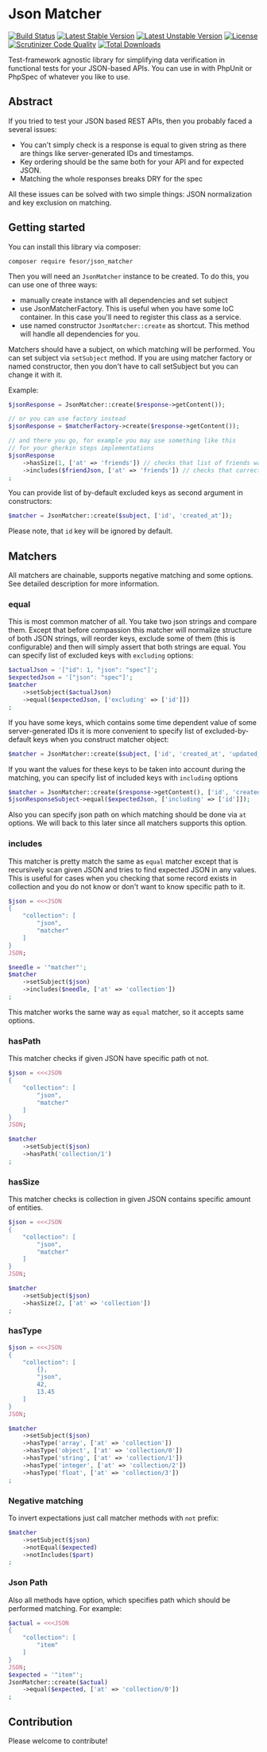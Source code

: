 Json Matcher
====================

[![Build Status](https://travis-ci.org/fesor/json_matcher.svg?branch=master)](https://travis-ci.org/fesor/json_matcher) 
[![Latest Stable Version](https://poser.pugx.org/fesor/json_matcher/v/stable.svg)](https://packagist.org/packages/fesor/json_matcher) 
[![Latest Unstable Version](https://poser.pugx.org/fesor/json_matcher/v/unstable.svg)](https://packagist.org/packages/fesor/json_matcher) 
[![License](https://poser.pugx.org/fesor/json_matcher/license.svg)](https://packagist.org/packages/fesor/json_matcher) 
[![Scrutinizer Code Quality](https://scrutinizer-ci.com/g/fesor/json_matcher/badges/quality-score.png?b=master)](https://scrutinizer-ci.com/g/fesor/json_matcher/?branch=master) 
[![Total Downloads](https://poser.pugx.org/fesor/json_matcher/downloads.svg)](https://packagist.org/packages/fesor/json_matcher)

Test-framework agnostic library for simplifying data verification in functional tests for your JSON-based APIs. You can use in with PhpUnit or PhpSpec of whatever you like to use.

## Abstract

If you tried to test your JSON based REST APIs, then you probably faced a several issues:

- You can't simply check is a response is equal to given string as there are things like server-generated IDs and timestamps.
- Key ordering should be the same both for your API and for expected JSON.
- Matching the whole responses breaks DRY for the spec

All these issues can be solved with two simple things: JSON normalization and key exclusion on matching.

## Getting started

You can install this library via composer:
```
composer require fesor/json_matcher
```

Then you will need an `JsonMatcher` instance to be created. To do this, you can use one of three ways:
 - manually create instance with all dependencies and set subject
 - use JsonMatcherFactory. This is useful when you have some IoC container. In this case you'll need to register this class as a service.
 - use named constructor `JsonMatcher::create` as shortcut. This method will handle all dependencies for you.

Matchers should have a subject, on which matching will be performed. You can set subject via `setSubject` method. If you are using matcher factory or named constructor, then you don't have to call setSubject but you can change it with it.

Example:
```php
$jsonResponse = JsonMatcher::create($response->getContent());

// or you can use factory instead
$jsonResponse = $matcherFactory->create($response->getContent());

// and there you go, for example you may use something like this 
// for your gherkin steps implementations
$jsonResponse
    ->hasSize(1, ['at' => 'friends']) // checks that list of friends was incremented
    ->includes($friendJson, ['at' => 'friends']) // checks that correct record contained in collection
;
```

You can provide list of by-default excluded keys as second argument in constructors:
```php
$matcher = JsonMatcher::create($subject, ['id', 'created_at']);
```

Please note, that `id` key will be ignored by default.

## Matchers

All matchers are chainable, supports negative matching and some options. See detailed description for more information.

### equal
This is most common matcher of all. You take two json strings and compare them. Except that before compassion this matcher will normalize structure of both JSON strings, will reorder keys, exclude some of them (this is configurable) and then will simply assert that both strings are equal. You can specify list of excluded keys with `excluding` options:
```php
$actualJson = '["id": 1, "json": "spec"]';
$expectedJson = '["json": "spec"]';
$matcher
    ->setSubject($actualJson)
    ->equal($expectedJson, ['excluding' => ['id']])
;
```

If you have some keys, which contains some time dependent value of some server-generated IDs it is more convenient to specify list of excluded-by-default keys when you construct matcher object:
```php
$matcher = JsonMatcher::create($subject, ['id', 'created_at', 'updated_at']);
```

If you want the values for these keys to be taken into account during the matching, you can specify list of included keys with `including` options
```php
$matcher = JsonMatcher::create($response->getContent(), ['id', 'created_at', 'updated_at']);
$jsonResponseSubject->equal($expectedJson, ['including' => ['id']]);
```

Also you can specify json path on which matching should be done via `at` options. We will back to this later since all matchers supports this option.

### includes
This matcher is pretty match the same as `equal` matcher except that is recursively scan given JSON and tries to find expected JSON in any values. This is useful for cases when you checking that some record exists in collection and you do not know or don't want to know specific path to it.

```php
$json = <<<JSON
{
    "collection": [
        "json",
        "matcher"
    ]
}
JSON;

$needle = '"matcher"';
$matcher
    ->setSubject($json)
    ->includes($needle, ['at' => 'collection'])
;
```

This matcher works the same way as `equal` matcher, so it accepts same options.

### hasPath
This matcher checks if given JSON have specific path ot not.

```php
$json = <<<JSON
{
    "collection": [
        "json",
        "matcher"
    ]
}
JSON;

$matcher
    ->setSubject($json)
    ->hasPath('collection/1')
;
```

### hasSize
This matcher checks is collection in given JSON contains specific amount of entities.

```php
$json = <<<JSON
{
    "collection": [
        "json",
        "matcher"
    ]
}
JSON;

$matcher
    ->setSubject($json)
    ->hasSize(2, ['at' => 'collection'])
;
```

### hasType
```php
$json = <<<JSON
{
    "collection": [
        {},
        "json",
        42,
        13.45
    ]
}
JSON;

$matcher
    ->setSubject($json)
    ->hasType('array', ['at' => 'collection'])
    ->hasType('object', ['at' => 'collection/0'])
    ->hasType('string', ['at' => 'collection/1'])
    ->hasType('integer', ['at' => 'collection/2'])
    ->hasType('float', ['at' => 'collection/3'])
;
```

### Negative matching
To invert expectations just call matcher methods with `not` prefix:
```php
$matcher
    ->setSubject($json)
    ->notEqual($expected)
    ->notIncludes($part)
;
```

### Json Path
Also all methods have option, which specifies path which should be performed matching. For example:

```php
$actual = <<<JSON
{
    "collection": [
        "item"
    ]
}
JSON;
$expected = '"item"';
JsonMatcher::create($actual)
    ->equal($expected, ['at' => 'collection/0'])
;
```
## Contribution
Please welcome to contribute! 

